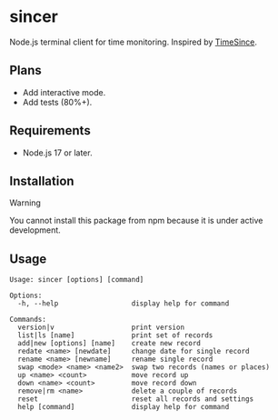 # sincer
Node.js terminal client for time monitoring. Inspired by [TimeSince](https://play.google.com/store/apps/details?id=es.desaway.timesince).

## Plans

- Add interactive mode.
- Add tests (80%+).

## Requirements
- Node.js 17 or later.

## Installation
> [!WARNING]  
> You cannot install this package from npm because it is under active development.

## Usage
```
Usage: sincer [options] [command]

Options:
  -h, --help                  display help for command

Commands:
  version|v                   print version
  list|ls [name]              print set of records
  add|new [options] [name]    create new record
  redate <name> [newdate]     change date for single record
  rename <name> [newname]     rename single record
  swap <mode> <name> <name2>  swap two records (names or places)
  up <name> <count>           move record up
  down <name> <count>         move record down
  remove|rm <name>            delete a couple of records
  reset                       reset all records and settings
  help [command]              display help for command
```
